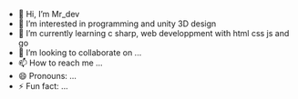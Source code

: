 - 👋 Hi, I’m Mr_dev
- 👀 I’m interested in programming and unity 3D design
- 🌱 I’m currently learning c sharp, web developpment with html css js and go
- 💞️ I’m looking to collaborate on ...
- 📫 How to reach me ...
- 😄 Pronouns: ...
- ⚡ Fun fact: ...

<!---
safoineziyad/safoineziyad is a ✨ special ✨ repository because its `README.md` (this file) appears on your GitHub profile.
You can click the Preview link to take a look at your changes.
--->
